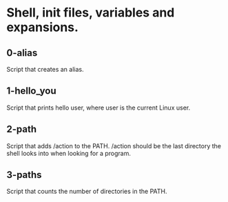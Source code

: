 # Shell, init files, variables and expansions.

## 0-alias
Script that creates an alias.

## 1-hello_you
Script that prints hello user, where user is the current Linux user.

## 2-path
Script that adds /action to the PATH. /action should be the last directory the shell looks into when looking for a program.

## 3-paths
Script that counts the number of directories in the PATH.
